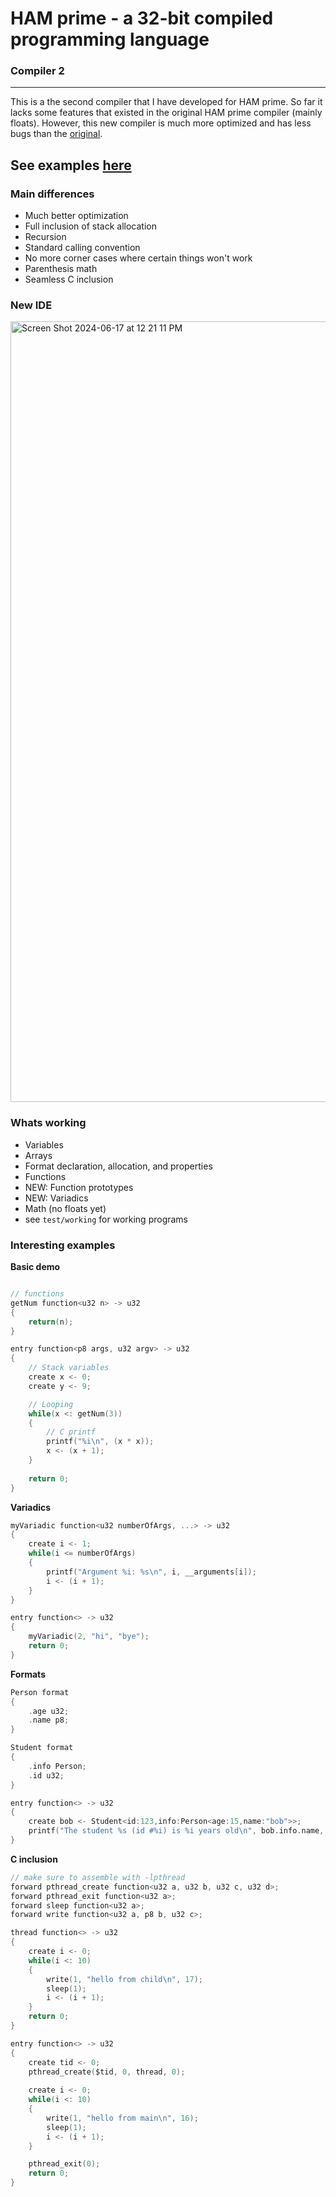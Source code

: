 # HAM prime - a 32-bit compiled programming language
### Compiler 2

---
This is a the second compiler that I have developed for HAM prime. So far it lacks some features that existed in the original HAM prime compiler (mainly floats). However, this new compiler is much more optimized and has less bugs than the [original](https://github.com/FISHARMNIC/HAMprime).

## See examples [here](https://github.com/FISHARMNIC/HAMprimeC2/tree/main/test/working)

### Main differences
* Much better optimization
* Full inclusion of stack allocation
* Recursion
* Standard calling convention
* No more corner cases where certain things won't work
* Parenthesis math 
* Seamless C inclusion

### New IDE
<img width="1249" alt="Screen Shot 2024-06-17 at 12 21 11 PM" src="https://github.com/FISHARMNIC/HAMprimeC2/assets/73864341/4434942e-023f-4092-8913-dfc529c500a7">

### Whats working
* Variables
* Arrays
* Format declaration, allocation, and properties
* Functions
* NEW: Function prototypes
* NEW: Variadics
* Math (no floats yet)
* see `test/working` for working programs

### Interesting examples
**Basic demo**
```C

// functions
getNum function<u32 n> -> u32
{
    return(n);
}

entry function<p8 args, u32 argv> -> u32
{
    // Stack variables
    create x <- 0;
    create y <- 9;

    // Looping
    while(x <: getNum(3))
    {
        // C printf
        printf("%i\n", (x * x));
        x <- (x + 1);
    }
    
    return 0;
}
```

**Variadics**
```C
myVariadic function<u32 numberOfArgs, ...> -> u32
{
    create i <- 1;
    while(i <= numberOfArgs)
    {
        printf("Argument %i: %s\n", i, __arguments[i]);
        i <- (i + 1);
    }
}

entry function<> -> u32
{
    myVariadic(2, "hi", "bye");
    return 0;
}
```

**Formats**
```C
Person format
{
    .age u32;
    .name p8;
}

Student format
{
    .info Person;
    .id u32;
}

entry function<> -> u32
{
    create bob <- Student<id:123,info:Person<age:15,name:"bob">>;
    printf("The student %s (id #%i) is %i years old\n", bob.info.name, bob.id, bob.info.age);
}
```

**C inclusion**
```C
// make sure to assemble with -lpthread
forward pthread_create function<u32 a, u32 b, u32 c, u32 d>;
forward pthread_exit function<u32 a>;
forward sleep function<u32 a>;
forward write function<u32 a, p8 b, u32 c>;

thread function<> -> u32
{
    create i <- 0;
    while(i <: 10)
    {
        write(1, "hello from child\n", 17);
        sleep(1);
        i <- (i + 1);
    }
    return 0;
}

entry function<> -> u32
{
    create tid <- 0;
    pthread_create($tid, 0, thread, 0);
    
    create i <- 0;
    while(i <: 10)
    {
        write(1, "hello from main\n", 16);
        sleep(1);
        i <- (i + 1);
    }

    pthread_exit(0);
    return 0;
}
```

